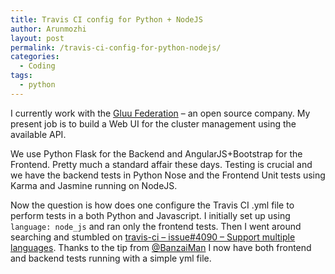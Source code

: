 ```yaml
---
title: Travis CI config for Python + NodeJS
author: Arunmozhi
layout: post
permalink: /travis-ci-config-for-python-nodejs/
categories:
  - Coding
tags:
  - python
---
```

I currently work with the [Gluu Federation][1] &#8211; an open source company. My present job is to build a Web UI for the cluster management using the available API. 

We use Python Flask for the Backend and AngularJS+Bootstrap for the Frontend. Pretty much a standard affair these days. Testing is crucial and we have the backend tests in Python Nose and the Frontend Unit tests using Karma and Jasmine running on NodeJS.

Now the question is how does one configure the Travis CI .yml file to perform tests in a both Python and Javascript. I initially set up using `language: node_js` and ran only the frontend tests. Then I went around searching and stumbled on [travis-ci &#8211; issue#4090 &#8211; Support multiple languages][2]. Thanks to the tip from [@BanzaiMan][3] I now have both frontend and backend tests running with a simple yml file.

 [1]: http://www.gluu.org
 [2]: https://github.com/travis-ci/travis-ci/issues/4090
 [3]: https://github.com/BanzaiMan
